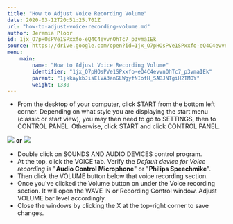 ```yaml
---
title: "How to Adjust Voice Recording Volume"
date: 2020-03-12T20:51:25.701Z
url: "how-to-adjust-voice-recording-volume.md"
author: Jeremia Ploor
id: 1jx_O7pHOsPVe1SPxxfo-eQ4C4evvnOhTc7_p3vmaIEk
source: https://drive.google.com/open?id=1jx_O7pHOsPVe1SPxxfo-eQ4C4evvnOhTc7_p3vmaIEk
menu:
    main:
        name: "How to Adjust Voice Recording Volume"
        identifier: "1jx_O7pHOsPVe1SPxxfo-eQ4C4evvnOhTc7_p3vmaIEk"
        parent: "1jkkaykbJisElVA3anGLWgyfNIofH_SABJNTgiH2TMOY"
        weight: 1330
---
```

* From the desktop of your computer, click START from the bottom left corner. Depending on what style you are displaying the start menu (classic or start view), you may then need to go to SETTINGS, then to CONTROL PANEL. Otherwise, click START and click CONTROL PANEL.



![](external_files/8bd0574f4abe3a887212d6d259838b99.png) **or** ![](external_files/891e99407cf23ee665dcc7220179a783.png)



* Double click on SOUNDS AND AUDIO DEVICES control program.
* At the top, click the VOICE tab. Verify the <em>Default device for Voice recording</em> is "<strong>Audio Control Microphone</strong>" or "<strong>Philips Speechmike</strong>".
* Then click the VOLUME button below that voice recording section.
* Once you've clicked the Volume button on under the Voice recording section. It will open the WAVE IN or Recording Control window. Adjust VOLUME bar level accordingly.
* Close the windows by clicking the X at the top-right corner to save changes.

